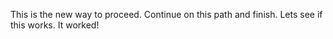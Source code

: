 This is the new way to proceed.  Continue on this path and finish.
Lets see if this works.
It worked!
